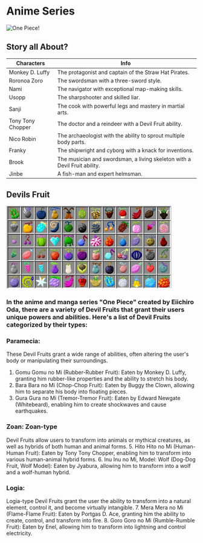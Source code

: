 # Anime Series

![One Piece!](Image.jpg.jpg)

## Story all About?

| Characters | Info |
|------------|------|
|Monkey D. Luffy| The protagonist and captain of the Straw Hat Pirates.|
|Roronoa Zoro | The swordsman with a three-sword style.|
|Nami| The navigator with exceptional map-making skills.|
|Usopp| The sharpshooter and skilled liar.|
|Sanji|The cook with powerful legs and mastery in martial arts.|
|Tony Tony Chopper| The doctor and a reindeer with a Devil Fruit ability.|
|Nico Robin| The archaeologist with the ability to sprout multiple body parts.|
|Franky| The shipwright and cyborg with a knack for inventions.|
|Brook| The musician and swordsman, a living skeleton with a Devil Fruit ability.|
|Jinbe| A fish-man and expert helmsman.|


## Devils Fruit

![One Piece!](Image1.jpg.png)

### In the anime and manga series "One Piece" created by Eiichiro Oda, there are a variety of Devil Fruits that grant their users unique powers and abilities. Here's a list of Devil Fruits categorized by their types:

### Paramecia: 
These Devil Fruits grant a wide range of abilities, often altering the user's body or manipulating their surroundings.
1. Gomu Gomu no Mi (Rubber-Rubber Fruit): Eaten by Monkey D. Luffy, granting him rubber-like properties and the ability to stretch his body.
2. Bara Bara no Mi (Chop-Chop Fruit): Eaten by Buggy the Clown, allowing him to separate his body into floating pieces.
3. Gura Gura no Mi (Tremor-Tremor Fruit): Eaten by Edward Newgate (Whitebeard), enabling him to create shockwaves and cause earthquakes.

### Zoan: Zoan-type 
Devil Fruits allow users to transform into animals or mythical creatures, as well as hybrids of both human and animal forms.
5. Hito Hito no Mi (Human-Human Fruit): Eaten by Tony Tony Chopper, enabling him to transform into various human-animal hybrid forms.
6. Inu Inu no Mi, Model: Wolf (Dog-Dog Fruit, Wolf Model): Eaten by Jyabura, allowing him to transform into a wolf and a wolf-human hybrid.

### Logia: 
Logia-type Devil Fruits grant the user the ability to transform into a natural element, control it, and become virtually intangible.
7. Mera Mera no Mi (Flame-Flame Fruit): Eaten by Portgas D. Ace, granting him the ability to create, control, and transform into fire.
8. Goro Goro no Mi (Rumble-Rumble Fruit): Eaten by Enel, allowing him to transform into lightning and control electricity.













